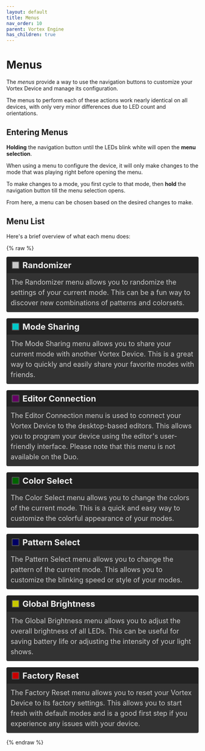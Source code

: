 ```yaml
---
layout: default
title: Menus
nav_order: 10
parent: Vortex Engine
has_children: true
---
```


<style>
/* Updated colors for dark theme compatibility */
.white { background-color: rgba(200, 200, 200); }
.cyan { background-color: rgba(0, 200, 200); }
.purple { background-color: rgba(100, 0, 100); }
.green { background-color: rgba(0, 100, 0); }
.blue { background-color: rgba(0, 0, 100); }
.yellow { background-color: rgba(200, 200, 0); }
.red { background-color: rgba(200, 0, 0); }

.rounded-box { 
   display: inline-block;
   width: 16px;
   height: 16px;
   margin-right: 8px;
   margin-left: 5px;
   border-radius: 2px;
   border: 2px solid #555;
   vertical-align: middle;
}

.color-list-entry {
   display: flex;
   align-items: center;
   font-size: 22px;
   font-weight: bold;
   margin-bottom: 0; /* Remove bottom margin for seamless transition */
   padding: 8px;
   border: 1px solid #333;
   border-bottom: none; /* Remove bottom border */
   border-radius: 4px 4px 0 0; /* Round top corners only */
   background-color: #222; /* Darker background */
   color: #eee; /* Light text for contrast */
   transition: background-color 0.3s; /* Smooth background color transition */
}

.color-list-entry:hover {
   background-color: #2a2a2a; /* Slightly lighter on hover */
}

.color-list-entry + div {
   margin-top: 0; /* Remove top margin for seamless transition */
   margin-bottom: 16px;
   padding-left: 30px;
   font-size: 18px;
   line-height: 1.5;
   padding: 10px;
   border: 1px solid #333;
   border-top: none; /* Remove top border */
   border-radius: 0 0 4px 4px; /* Round bottom corners only */
   background-color: #333; /* Dark background for text */
   color: #ccc; /* Light text for readability */
   transition: background-color 0.3s; /* Smooth background color transition */
}

.color-list-entry + div:hover {
   background-color: #3a3a3a; /* Slightly lighter on hover */
}

a {
   text-decoration: none; /* Remove default link styling */
   color: inherit; /* Inherit color from parent */
}

.device-icon {
   margin: 20px;
   width: 30%;
   height: 30%;
}
</style>

# Menus
The _menus_ provide a way to use the navigation buttons to customize your Vortex Device and manage its configuration.

The menus to perform each of these actions work nearly identical on all devices, with only very minor differences due to LED count and orientations.

## Entering Menus
**Holding** the navigation button until the LEDs blink white will open the **menu selection**.

When using a menu to configure the device, it will only make changes to the mode that was playing right before opening the menu.

To make changes to a mode, you first cycle to that mode, then **hold** the navigation button till the menu selection opens.

From here, a menu can be chosen based on the desired changes to make.

## Menu List
Here's a brief overview of what each menu does:

{% raw %}
<a href="randomizer_menu.html">
   <div class="color-list-entry"><span class="rounded-box white"></span>Randomizer</div>
   <div>The Randomizer menu allows you to randomize the settings of your current mode. This can be a fun way to discover new combinations of patterns and colorsets.</div>
</a>

<a href="mode_sharing_menu.html">
   <div class="color-list-entry"><span class="rounded-box cyan"></span>Mode Sharing</div>
   <div>The Mode Sharing menu allows you to share your current mode with another Vortex Device. This is a great way to quickly and easily share your favorite modes with friends.</div>
</a>

<a href="editor_connection_menu.html">
   <div class="color-list-entry"><span class="rounded-box purple"></span>Editor Connection</div>
   <div>The Editor Connection menu is used to connect your Vortex Device to the desktop-based editors. This allows you to program your device using the editor's user-friendly interface. Please note that this menu is not available on the Duo.</div>
</a>

<a href="color_select_menu.html">
   <div class="color-list-entry"><span class="rounded-box green"></span>Color Select</div>
   <div>The Color Select menu allows you to change the colors of the current mode. This is a quick and easy way to customize the colorful appearance of your modes.</div>
</a>

<a href="pattern_select_menu.html">
   <div class="color-list-entry"><span class="rounded-box blue"></span>Pattern Select</div>
   <div>The Pattern Select menu allows you to change the pattern of the current mode. This allows you to customize the blinking speed or style of your modes.</div>
</a>

<a href="global_brightness_menu.html">
   <div class="color-list-entry"><span class="rounded-box yellow"></span>Global Brightness</div>
   <div>The Global Brightness menu allows you to adjust the overall brightness of all LEDs. This can be useful for saving battery life or adjusting the intensity of your light shows.</div>
</a>

<a href="factory_reset_menu.html">
   <div class="color-list-entry"><span class="rounded-box red"></span>Factory Reset</div>
   <div>The Factory Reset menu allows you to reset your Vortex Device to its factory settings. This allows you to start fresh with default modes and is a good first step if you experience any issues with your device.</div>
</a>
{% endraw %}